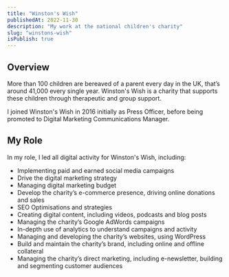 ```yaml
---
title: "Winston's Wish"
publishedAt: 2022-11-30
description: "My work at the national children's charity"
slug: "winstons-wish"
isPublish: true
---
```


## Overview
More than 100 children are bereaved of a parent every day in the UK, that’s around 41,000 every single year. Winston's Wish is a charity that supports these children through therapeutic and group support.

I joined Winston's Wish in 2016 initially as Press Officer, before being promoted to Digital Marketing Communications Manager.

## My Role
In my role, I led all digital activity for Winston's Wish, including:

* Implementing paid and earned social media campaigns
* Drive the digital marketing strategy
* Managing digital marketing budget
* Develop the charity’s e-commerce presence, driving online donations and sales
* SEO Optimisations and strategies
* Creating digital content, including videos, podcasts and blog posts
* Managing the charity’s Google AdWords campaigns
* In-depth use of analytics to understand campaigns and activity
* Managing and developing the charity’s websites, using WordPress
* Build and maintain the charity’s brand, including online and offline collateral
* Managing the charity’s direct marketing, including e-newsletter, building and segmenting customer audiences